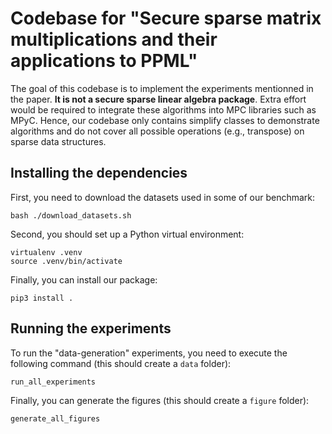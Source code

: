 # Codebase for "Secure sparse matrix multiplications and their applications to PPML"

The goal of this codebase is to implement the experiments mentionned in the paper. **It is not a secure sparse linear algebra package**.
Extra effort would be required to integrate these algorithms into MPC libraries such as MPyC.
Hence, our codebase only contains simplify classes to demonstrate algorithms and do not cover all possible operations (e.g., transpose) on sparse data structures.

## Installing the dependencies

First, you need to download the datasets used in some of our benchmark:

```
bash ./download_datasets.sh
```

Second, you should set up a Python virtual environment:

```
virtualenv .venv
source .venv/bin/activate
```

Finally, you can install our package:

```
pip3 install .
```

## Running the experiments

To run the "data-generation" experiments, you need to execute the following command (this should create a `data` folder):

```
run_all_experiments
```

Finally, you can generate the figures (this should create a `figure` folder):

```
generate_all_figures
```

